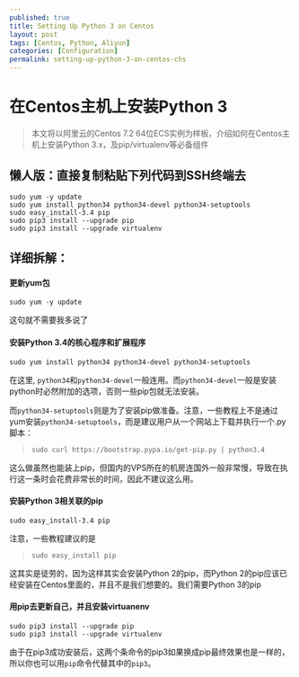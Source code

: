 ```yaml
---
published: true
title: Setting Up Python 3 on Centos
layout: post
tags: [Centos, Python, Aliyun]
categories: [Configuration]
permalink: setting-up-python-3-on-centos-chs
---
```

# 在Centos主机上安装Python 3

> 本文将以阿里云的Centos 7.2 64位ECS实例为样板，介绍如何在Centos主机上安装Python 3.x，及pip/virtualenv等必备组件

## 懒人版：直接复制粘贴下列代码到SSH终端去

    sudo yum -y update
    sudo yum install python34 python34-devel python34-setuptools
    sudo easy_install-3.4 pip
    sudo pip3 install --upgrade pip
    sudo pip3 install --upgrade virtualenv


## 详细拆解：

#### 更新yum包

    sudo yum -y update

这句就不需要我多说了

#### 安装Python 3.4的核心程序和扩展程序

    sudo yum install python34 python34-devel python34-setuptools

在这里, `python34`和`python34-devel`一般连用。而`python34-devel`一般是安装python时必然附加的选项，否则一些pip包就无法安装。

而`python34-setuptools`则是为了安装pip做准备。注意，一些教程上不是通过yum安装`python34-setuptools`，而是建议用户从一个网站上下载并执行一个.py脚本：
> `sudo curl https://bootstrap.pypa.io/get-pip.py | python3.4`

这么做虽然也能装上pip，但国内的VPS所在的机房连国外一般非常慢，导致在执行这一条时会花费非常长的时间，因此不建议这么用。

#### 安装Python 3相关联的pip
    sudo easy_install-3.4 pip

注意，一些教程建议的是
> `sudo easy_install pip`

这其实是徒劳的，因为这样其实会安装Python 2的pip，而Python 2的pip应该已经安装在Centos里面的，并且不是我们想要的。我们需要Python 3的pip


#### 用pip去更新自己，并且安装virtuanenv

    sudo pip3 install --upgrade pip
    sudo pip3 install --upgrade virtualenv

由于在pip3成功安装后，这两个条命令的pip3如果换成pip最终效果也是一样的，所以你也可以用`pip`命令代替其中的`pip3`。
